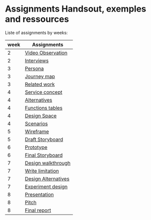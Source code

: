 # Assignments Handsout, exemples and ressources

Liste of assignments by weeks: 

| week     | Assignments 							|
|--------|--------------------|
| 2        | [Video Observation](Observation.md) 	|
| 2        | [Interviews](Interviews.md)	 		|
| 3        | [Persona](Personas.md)					|
| 3        | [Journey map](JourneyMap.md) 			|
| 3        | [Related work](Relatedwork.md)     	|
| 4        | [Service concept](ServiceConcept.md)	|
| 4        | [Alternatives](Alternatives.md) 		|
| 4        | [Functions tables](FunctionsTables.md)	|
| 4        | [Design Space](DesignSpace.md) 		|
| 4        | [Scenarios](Scenarios.md) 				|
| 5        | [Wireframe](Wireframe.md)				|
| 5        | [Draft Storyboard](StoryboardDraft.md)	|
| 6        | [Prototype](Prototype.md) 				|
| 6        | [Final Storyboard](StoryboardFinal.md)	|
| 7        | [Design walkthrough](DesignWalkthrough.md)|
| 7        | [Write limitation](Limitations.md) 	|
| 7        | [Design Alternatives](DesignAlters.md)	|
| 7        | [Experiment design](ExperimentDesign.md) 	|
| 8        | [Presentation](Presentation.md) 		|
| 8        | [Pitch](Pitch.md) 					|
| 8        | [Final report](FinalReport.md) 		|
